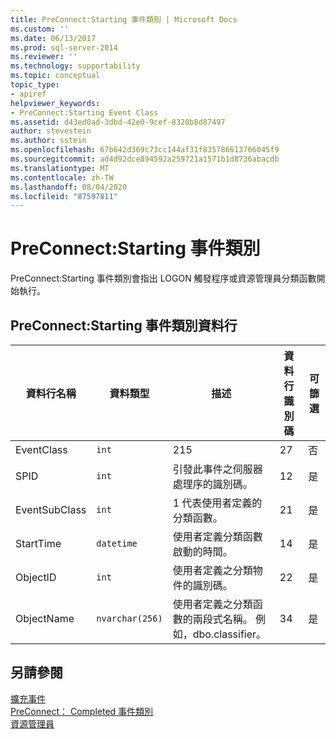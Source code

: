 ```yaml
---
title: PreConnect:Starting 事件類別 | Microsoft Docs
ms.custom: ''
ms.date: 06/13/2017
ms.prod: sql-server-2014
ms.reviewer: ''
ms.technology: supportability
ms.topic: conceptual
topic_type:
- apiref
helpviewer_keywords:
- PreConnect:Starting Event Class
ms.assetid: d43ed0ad-3dbd-42e0-9cef-8320b8d87497
author: stevestein
ms.author: sstein
ms.openlocfilehash: 67b642d369c73cc144af31f835786613766045f9
ms.sourcegitcommit: ad4d92dce894592a259721a1571b1d8736abacdb
ms.translationtype: MT
ms.contentlocale: zh-TW
ms.lasthandoff: 08/04/2020
ms.locfileid: "87597811"
---
```

# <a name="preconnectstarting-event-class"></a>PreConnect:Starting 事件類別
  PreConnect:Starting 事件類別會指出 LOGON 觸發程序或資源管理員分類函數開始執行。  
  
## <a name="preconnectstarting-event-class-data-columns"></a>PreConnect:Starting 事件類別資料行  
  
|資料行名稱|資料類型|描述|資料行識別碼|可篩選|  
|----------------------|---------------|-----------------|---------------|----------------|  
|EventClass|`int`|215|27|否|  
|SPID|`int`|引發此事件之伺服器處理序的識別碼。|12|是|  
|EventSubClass|`int`|1 代表使用者定義的分類函數。|21|是|  
|StartTime|`datetime`|使用者定義分類函數啟動的時間。|14|是|  
|ObjectID|`int`|使用者定義之分類物件的識別碼。|22|是|  
|ObjectName|`nvarchar(256)`|使用者定義之分類函數的兩段式名稱。 例如，dbo.classifier。|34|是|  
  
## <a name="see-also"></a>另請參閱  
 [擴充事件](../extended-events/extended-events.md)   
 [PreConnect： Completed 事件類別](preconnect-completed-event-class.md)   
 [資源管理員](../resource-governor/resource-governor.md)  
  
  
